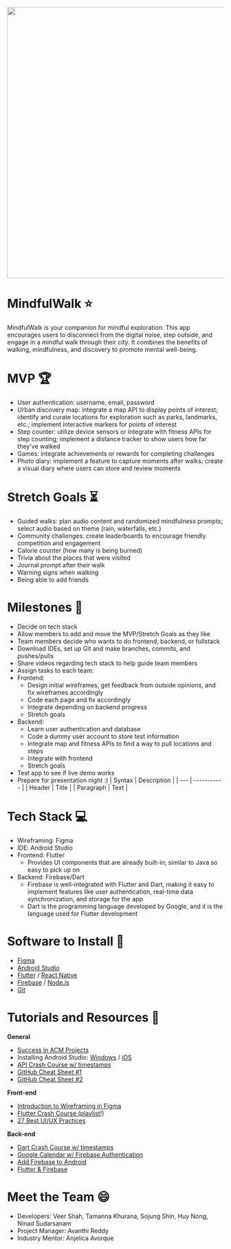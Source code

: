 <img src="https://images.halfhalftravel.com/united-states/newyork/live-in-new-york-city-on-a-budget/DSC04688.jpg?width=1200&height=630&aspect_ratio=1200:630" width="1200" height="630">


# MindfulWalk ⭐

MindfulWalk is your companion for mindful exploration. This app encourages users to disconnect from the digital noise, step outside, and engage in a mindful walk through their city. It combines the benefits of walking, mindfulness, and discovery to promote mental well-being.

# MVP 🏆

* User authentication: username, email, password
* Urban discovery map: integrate a map API to display points of interest; identify and curate locations for exploration such as parks, landmarks, etc.; implement interactive markers for points of interest 
* Step counter: utilize device sensors or integrate with fitness APIs for step counting; implement a distance tracker to show users how far they've walked
* Games: integrate achievements or rewards for completing challenges
* Photo diary: implement a feature to capture moments after walks; create a visual diary where users can store and review moments

# Stretch Goals ⏳

* Guided walks: plan audio content and randomized mindfulness prompts; select audio based on theme (rain, waterfalls, etc.)
* Community challenges: create leaderboards to encourage friendly competition and engagement
* Calorie counter (how many is being burned) 
* Trivia about the places that were visited 
* Journal prompt after their walk 
* Warning signs when walking 
* Being able to add friends 

# Milestones 🚀

* Decide on tech stack
* Allow members to add and move the MVP/Stretch Goals as they like
* Team members decide who wants to do frontend, backend, or fullstack 
* Download IDEs, set up Git and make branches, commits, and pushes/pulls
* Share videos regarding tech stack to help guide team members
* Assign tasks to each team:
* Frontend:
    * Design initial wireframes, get feedback from outside opinions, and fix wireframes accordingly 
    * Code each page and fix accordingly 
    * Integrate depending on backend progress
    * Stretch goals
* Backend:
    * Learn user authentication and database
    * Code a dummy user account to store test information
    * Integrate map and fitness APIs to find a way to pull locations and steps
    * Integrate with frontend
    * Stretch goals
* Test app to see if live demo works
* Prepare for presentation night :)
| Syntax | Description |
| --- | ----------- |
| Header | Title |
| Paragraph | Text |


# Tech Stack 💻

* Wireframing: Figma
* IDE: Android Studio
* Frontend: Flutter
  * Provides UI components that are already built-in; similar to Java so easy to pick up on
* Backend: Firebase/Dart
  * Firebase is well-integrated with Flutter and Dart, making it easy to implement features like user authentication, real-time data synchronization, and storage for the app
  * Dart is the programming language developed by Google, and it is the language used for Flutter development


# Software to Install 📱

  - [Figma](https://www.figma.com/downloads/)
  - [Android Studio](https://developer.android.com/studio/install)
  - [Flutter](https://docs.flutter.dev/get-started/install) / [React Native](https://archive.reactnative.dev/docs/getting-started)
  - [Firebase](https://firebase.google.com/docs/cli) / [Node.js](https://nodejs.org/en/download/)
  - [Git](https://git-scm.com/downloads)


# Tutorials and Resources 🔎 

  **General**
  - [Success in ACM Projects](https://docs.google.com/document/d/18Zi3DrKG5e6g5Bojr8iqxIu6VIGl86YBSFlsnJnlM88/edit#heading=h.ky82xv3vtbpi)
  - Installing Android Studio: [Windows](https://www.youtube.com/watch?v=0zx_eFyHRU0) / [iOS](https://www.youtube.com/watch?v=ri90tcQL-Aw)
  - [API Crash Course w/ timestamps](https://www.youtube.com/watch?v=GZvSYJDk-us)
  - [GitHub Cheat Sheet #1](https://education.github.com/git-cheat-sheet-education.pdf)
  - [GitHub Cheat Sheet #2](https://drive.google.com/file/d/1OddwoSvNJ3dQuEBw3RERieMXmOicif9_/view)
  
  **Front-end**
  - [Introduction to Wireframing in Figma](https://www.youtube.com/watch?v=6t_dYhXyYjI)
  - [Flutter Crash Course (playlist!)](https://www.youtube.com/playlist?list=PL4cUxeGkcC9jLYyp2Aoh6hcWuxFDX6PBJ)
  - [27 Best UI/UX Practices](https://729solutions.com/ux-ui-best-practices/)
  
  **Back-end**
  - [Dart Crash Course w/ timestamps](https://www.youtube.com/watch?v=5xlVP04905w)
  - [Google Calendar w/ Firebase Authentication](https://www.youtube.com/watch?v=Bj15-6rBHQw)
  - [Add Firebase to Android](https://firebase.google.com/docs/android/setup)
  - [Flutter & Firebase](https://www.youtube.com/watch?v=sfA3NWDBPZ4&list=PL4cUxeGkcC9j--TKIdkb3ISfRbJeJYQwC)
  
  # Meet the Team 😄
  * Developers: Veer Shah, Tamanna Khurana, Sojung Shin, Huy Nong, Ninad Sudarsanam
  * Project Manager: Avanthi Reddy
  * Industry Mentor: Anjelica Avorque

